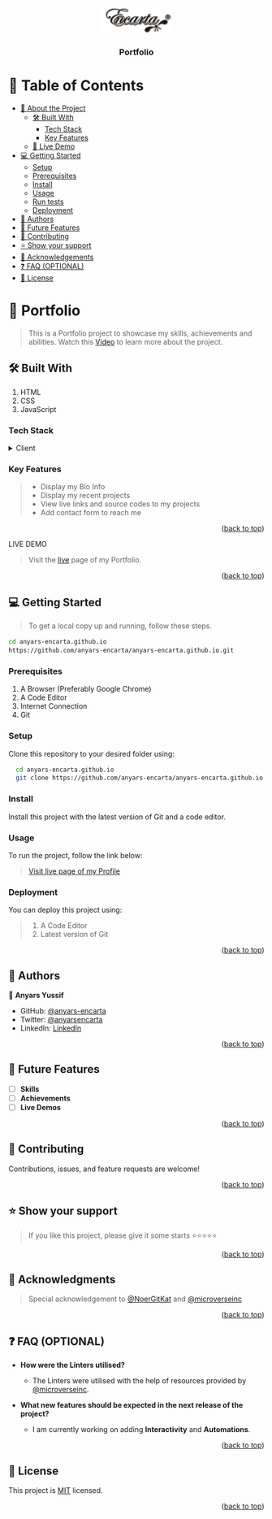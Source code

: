 <a name="readme-top"></a>

<div align="center">

 <!-- LOGO -->

  <img src="./logos/My Logo.png" alt="logo" width="140"  height="auto" />
  <br/>

<!-- MAIN HEADING -->

  <h3><b>Portfolio</b></h3>

</div>

<!-- TABLE OF CONTENTS -->
# 📗 Table of Contents

- [📖 About the Project](#about-project)
  - [🛠 Built With](#built-with)
    - [Tech Stack](#tech-stack)
    - [Key Features](#key-features)
  - [🚀 Live Demo](#live-demo)
- [💻 Getting Started](#getting-started)
  - [Setup](#setup)
  - [Prerequisites](#prerequisites)
  - [Install](#install)
  - [Usage](#usage)
  - [Run tests](#run-tests)
  - [Deployment](#deployment)
- [👥 Authors](#authors)
- [🔭 Future Features](#future-features)
- [🤝 Contributing](#contributing)
- [⭐️ Show your support](#support)
- [🙏 Acknowledgements](#acknowledgements)
- [❓ FAQ (OPTIONAL)](#faq)
- [📝 License](#license)

<!-- INTRO -->
# 📖 Portfolio <a name="about-project"></a>

> This is a Portfolio project to showcase my skills, achievements and abilities.
Watch this [Video](https://www.loom.com/share/d61ef8b260cf44faaad891c75b2531bc?sid=a04ee694-76da-4c31-b39f-248350f8136d) to learn more about the project.

## 🛠 Built With <a name="built-with"></a>
1. HTML
2. CSS
3. JavaScript

### Tech Stack <a name="tech-stack"></a>

<details>
  <summary>Client</summary>
  <ul>
    <li><a href="https://html5.org/">HTML</a></li>
    <li><a href="https://www.w3.org/Style/CSS/Overview.en.html">CSS</a></li>
    <li><a href="https://www.javascript.com/">JavaScript</a></li>
  </ul>
</details>

<!-- Features -->

### Key Features <a name="key-features"></a>

> - Display my Bio Info
> - Display my recent projects
> - View live links and source codes to my projects
> - Add contact form to reach me

<p align="right">(<a href="#readme-top">back to top</a>)</p>

<!-- LIVE DEMO -->

LIVE DEMO

> Visit the [live](https://anyars-encarta.github.io) page of my Portfolio.

<p align="right">(<a href="#readme-top">back to top</a>)</p>

<!-- GETTING STARTED -->

## 💻 Getting Started <a name="getting-started"></a>

> To get a local copy up and running, follow these steps.
> 
```sh
cd anyars-encarta.github.io
https://github.com/anyars-encarta/anyars-encarta.github.io.git
```

### Prerequisites

1. A Browser (Preferably Google Chrome)
2. A Code Editor
3. Internet Connection
4. Git

<!-- SETUP -->
### Setup

Clone this repository to your desired folder using:

```sh
  cd anyars-encarta.github.io
  git clone https://github.com/anyars-encarta/anyars-encarta.github.io.git
```
<!-- INSTALL -->

### Install

Install this project with the latest version of Git and a code editor.

### Usage

To run the project, follow the link below:
> [Visit live page of my Profile](https://anyars-encarta.github.io)
### Deployment

You can deploy this project using:
>1. A Code Editor
>2. Latest version of Git

<p align="right">(<a href="#readme-top">back to top</a>)</p>

<!-- AUTHORS -->
## 👥 Authors <a name="authors"></a>

👤 **Anyars Yussif**

- GitHub: [@anyars-encarta](https://github.com/anyars-encarta)
- Twitter: [@anyarsencarta](https://twitter.com/anyarsencarta)
- LinkedIn: [LinkedIn](https://www.linkedin.com/in/anyars-yussif/)


<p align="right">(<a href="#readme-top">back to top</a>)</p>

## 🔭 Future Features <a name="future-features"></a>

- [ ] **Skills**
- [ ] **Achievements**
- [ ] **Live Demos**

<p align="right">(<a href="#readme-top">back to top</a>)</p>

<!-- CONTRIBUTION -->
## 🤝 Contributing <a name="contributing"></a>

Contributions, issues, and feature requests are welcome!

<p align="right">(<a href="#readme-top">back to top</a>)</p>

<!--SUPPORT -->

## ⭐️ Show your support <a name="support"></a>

> If you like this project, please give it some starts ⭐️⭐️⭐️⭐️⭐️

<p align="right">(<a href="#readme-top">back to top</a>)</p>

<!-- ACKNOWLEDGEMENTS -->
## 🙏 Acknowledgments <a name="acknowledgements"></a>

> Special acknowledgement to [@NoerGitKat](https://github.com/NoerGitKat) and [@microverseinc](https://github.com/microverseinc)

<p align="right">(<a href="#readme-top">back to top</a>)</p>

<!-- FAQS -->
## ❓ FAQ (OPTIONAL) <a name="faq"></a>

- **How were the Linters utilised?**

  - The Linters were utilised with the help of resources provided by [@microverseinc](https://github.com/microverseinc).

- **What new features should be expected in the next release of the project?**

  - I am currently working on adding **Interactivity** and **Automations**.

<p align="right">(<a href="#readme-top">back to top</a>)</p>

<!-- LICENSE -->

## 📝 License <a name="license"></a>

This project is [MIT](./LICENSE) licensed.

<p align="right">(<a href="#readme-top">back to top</a>)</p>